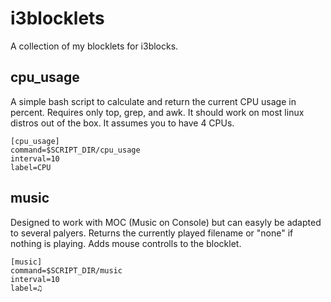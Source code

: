 # i3blocklets
A collection of my blocklets for i3blocks.


## cpu_usage
A simple bash script to calculate and return the current CPU usage in percent. Requires only top, grep, and awk. It should work on most linux distros out of the box.
It assumes you to have 4 CPUs.

```
[cpu_usage]
command=$SCRIPT_DIR/cpu_usage
interval=10
label=CPU
```

## music
Designed to work with MOC (Music on Console) but can easyly be adapted to several palyers. 
Returns the currently played filename or "none" if nothing is playing. Adds mouse controlls to the blocklet. 

```
[music]
command=$SCRIPT_DIR/music
interval=10
label=♫
```
